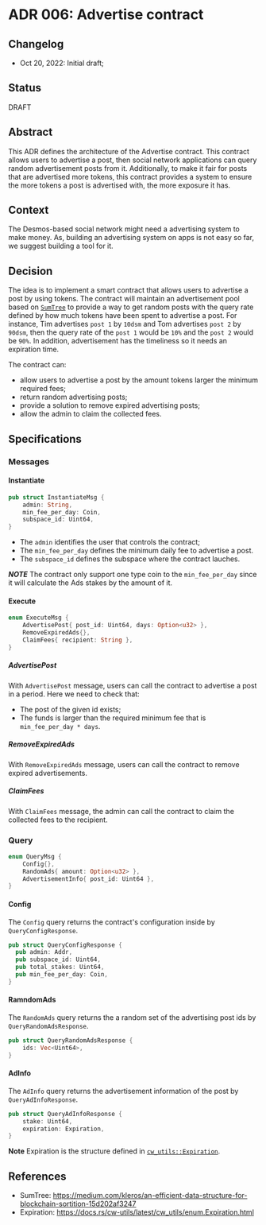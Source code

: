 # ADR 006: Advertise contract

## Changelog

- Oct 20, 2022: Initial draft;

## Status

DRAFT

## Abstract
This ADR defines the architecture of the Advertise contract. This contract allows users to advertise a post, then social network applications can query random advertisement posts from it.
Additionally, to make it fair for posts that are advertised more tokens, this contract provides a system to ensure the more tokens a post is advertised with, the more exposure it has.

## Context
The Desmos-based social network might need a advertising system to make money. As, building an advertising system on apps is not easy so far, we suggest building a tool for it.

## Decision
The idea is to implement a smart contract that allows users to advertise a post by using tokens. The contract will maintain an advertisement pool based on [`SumTree`](https://medium.com/kleros/an-efficient-data-structure-for-blockchain-sortition-15d202af3247) to provide a way to get random posts with the query rate defined by how much tokens have been spent to advertise a post. For instance, Tim advertises `post 1` by `10dsm` and Tom advertises `post 2` by `90dsm`, then the query rate of the `post 1` would be `10%` and the `post 2` would be `90%`. In addition, advertisement has the timeliness so it needs an expiration time.

The contract can:
* allow users to advertise a post by the amount tokens larger the minimum required fees;
* return random advertising posts;
* provide a solution to remove expired advertising posts;
* allow the admin to claim the collected fees.

## Specifications

### Messages

#### Instantiate
```rust
pub struct InstantiateMsg {
    admin: String,
    min_fee_per_day: Coin,
    subspace_id: Uint64,
}
```

* The `admin` identifies the user that controls the contract;
* The `min_fee_per_day` defines the minimum daily fee to advertise a post.
* The `subspace_id` defines the subspace where the contract lauches.

***NOTE***
The contract only support one type coin to the `min_fee_per_day` since it will calculate the Ads stakes by the amount of it.

#### Execute
```rust
enum ExecuteMsg {
    AdvertisePost{ post_id: Uint64, days: Option<u32> },
    RemoveExpiredAds{},
    ClaimFees{ recipient: String },
}
```

##### AdvertisePost
With `AdvertisePost` message, users can call the contract to advertise a post in a period.
Here we need to check that:
* The post of the given id exists;
* The funds is larger than the required minimum fee that is `min_fee_per_day * days`.

##### RemoveExpiredAds
With `RemoveExpiredAds` message, users can call the contract to remove expired advertisements.

##### ClaimFees
With `ClaimFees` message, the admin can call the contract to claim the collected fees to the recipient.

### Query
```rust
enum QueryMsg {
    Config{},
    RandomAds{ amount: Option<u32> },
    AdvertisementInfo{ post_id: Uint64 },
}
```

#### Config
The `Config` query returns the contract's configuration inside by `QueryConfigResponse`.

```rust
pub struct QueryConfigResponse {
  pub admin: Addr,
  pub subspace_id: Uint64,
  pub total_stakes: Uint64,
  pub min_fee_per_day: Coin,
}
```

#### RamndomAds
The `RandomAds` query returns the a random set of the advertising post ids by `QueryRandomAdsResponse`.

```rust
pub struct QueryRandomAdsResponse {
    ids: Vec<Uint64>,
}
```

#### AdInfo
The `AdInfo` query returns the advertisement information of the post by `QueryAdInfoResponse`.

```rust
pub struct QueryAdInfoResponse {
    stake: Uint64,
    expiration: Expiration,
}
```

**Note**
Expiration is the structure defined in [`cw_utils::Expiration`](https://docs.rs/cw-utils/latest/cw_utils/enum.Expiration.html).

## References
* SumTree: https://medium.com/kleros/an-efficient-data-structure-for-blockchain-sortition-15d202af3247
* Expiration: https://docs.rs/cw-utils/latest/cw_utils/enum.Expiration.html
